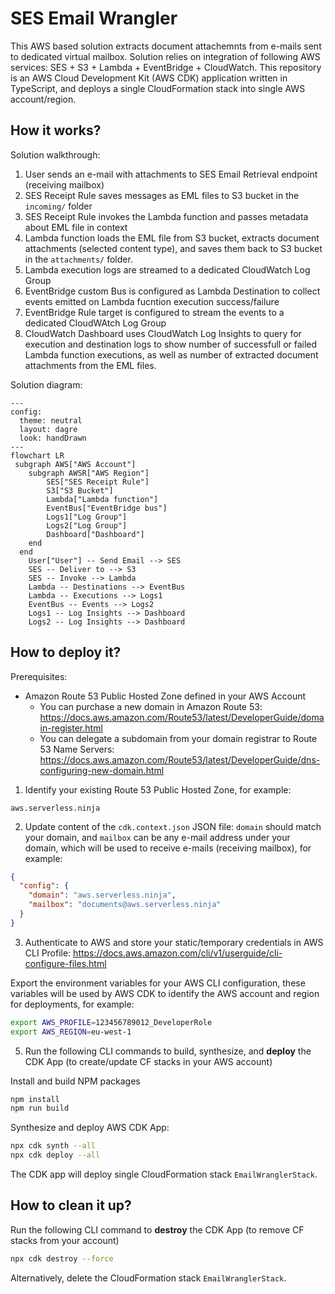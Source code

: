 # SES Email Wrangler

This AWS based solution extracts document attachemnts from e-mails sent to dedicated virtual mailbox. Solution relies on integration of following AWS services: SES + S3 + Lambda + EventBridge + CloudWatch. This repository is an AWS Cloud Development Kit (AWS CDK) application written in TypeScript, and deploys a single CloudFormation stack into single AWS account/region.

## How it works?

Solution walkthrough:

1. User sends an e-mail with attachments to SES Email Retrieval endpoint (receiving mailbox)
2. SES Receipt Rule saves messages as EML files to S3 bucket in the `incoming/` folder
3. SES Receipt Rule invokes the Lambda function and passes metadata about EML file in context
4. Lambda function loads the EML file from S3 bucket, extracts document attachments (selected content type), and saves them back to S3 bucket in the `attachments/` folder.
5. Lambda execution logs are streamed to a dedicated CloudWatch Log Group
6. EventBridge custom Bus is configured as Lambda Destination to collect events emitted on Lambda fucntion execution success/failure
7. EventBridge Rule target is configured to stream the events to a dedicated CloudWAtch Log Group
8. CloudWatch Dashboard uses CloudWatch Log Insights to query for execution and destination logs to show number of successfull or failed Lambda function executions, as well as number of extracted document attachments from the EML files.

Solution diagram:

```mermaid
---
config:
  theme: neutral
  layout: dagre
  look: handDrawn
---
flowchart LR
 subgraph AWS["AWS Account"]
    subgraph AWSR["AWS Region"]
        SES["SES Receipt Rule"]
        S3["S3 Bucket"]
        Lambda["Lambda function"]
        EventBus["EventBridge bus"]
        Logs1["Log Group"]
        Logs2["Log Group"]
        Dashboard["Dashboard"]
    end
  end
    User["User"] -- Send Email --> SES
    SES -- Deliver to --> S3
    SES -- Invoke --> Lambda
    Lambda -- Destinations --> EventBus
    Lambda -- Executions --> Logs1
    EventBus -- Events --> Logs2
    Logs1 -- Log Insights --> Dashboard
    Logs2 -- Log Insights --> Dashboard
```

## How to deploy it?

Prerequisites:

- Amazon Route 53 Public Hosted Zone defined in your AWS Account
  - You can purchase a new domain in Amazon Route 53:
    https://docs.aws.amazon.com/Route53/latest/DeveloperGuide/domain-register.html 
  - You can delegate a subdomain from your domain registrar to Route 53 Name Servers:
    https://docs.aws.amazon.com/Route53/latest/DeveloperGuide/dns-configuring-new-domain.html

1. Identify your existing Route 53 Public Hosted Zone, for example: 

```
aws.serverless.ninja
```

2. Update content of the `cdk.context.json` JSON file: `domain` should match your domain, and `mailbox` can be any e-mail address under your domain, which will be used to receive e-mails (receiving mailbox), for example:

```json
{
  "config": {
    "domain": "aws.serverless.ninja",
    "mailbox": "documents@aws.serverless.ninja"
  }
}
```

3. Authenticate to AWS and store your static/temporary credentials in AWS CLI Profile:
   https://docs.aws.amazon.com/cli/v1/userguide/cli-configure-files.html

Export the environment variables for your AWS CLI configuration, these variables will be used by AWS CDK to identify the AWS account and region for deployments, for example:

```bash
export AWS_PROFILE=123456789012_DeveloperRole
export AWS_REGION=eu-west-1
```

5. Run the following CLI commands to build, synthesize, and **deploy** the CDK App (to create/update CF stacks in your AWS account)

Install and build NPM packages
```bash
npm install
npm run build
```

Synthesize and deploy AWS CDK App:
```bash
npx cdk synth --all
npx cdk deploy --all
```

The CDK app will deploy single CloudFormation stack `EmailWranglerStack`.

## How to clean it up?

Run the following CLI command to **destroy** the CDK App (to remove CF stacks from your account)

```bash
npx cdk destroy --force
```

Alternatively, delete the CloudFormation stack `EmailWranglerStack`.